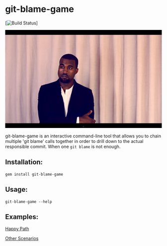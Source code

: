 # git-blame-game

[![Build Status](https://secure.travis-ci.org/charleseff/git-blame-game.png)]

<img src="https://github.com/charleseff/git-blame-game/raw/master/public/pensive-kanye.png" />

git-blame-game is an interactive command-line tool that allows you to chain multiple 'git blame' calls together in order to drill down to the actual responsible commit.  When one `git blame` is not enough.

## Installation:

    gem install git-blame-game

## Usage:

    git-blame-game --help

## Examples:

[Happy Path](https://github.com/charleseff/git-blame-game/blob/master/features/happy_path.feature) 
    
[Other Scenarios](https://github.com/charleseff/git-blame-game/blob/master/features/other_scenarios.feature)